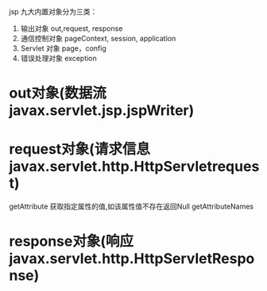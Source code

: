 jsp 九大内置对象分为三类：

1. 输出对象 out,request, response
2. 通信控制对象 pageContext, session, application
3. Servlet 对象 page，config
4. 错误处理对象 exception


# out对象(数据流 javax.servlet.jsp.jspWriter)


# request对象(请求信息 javax.servlet.http.HttpServletrequest)

getAttribute    获取指定属性的值,如该属性值不存在返回Null
getAttributeNames 
	

# response对象(响应 javax.servlet.http.HttpServletResponse)

